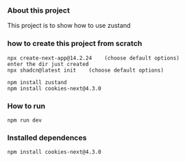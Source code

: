 ### About this project

This project is to show how to use zustand

### how to create this project from scratch

```
npx create-next-app@14.2.24    (choose default options)
enter the dir just created
npx shadcn@latest init    (choose default options)

npm install zustand
npm install cookies-next@4.3.0
```

### How to run

```
npm run dev
```

### Installed dependences

```
npm install cookies-next@4.3.0
```
